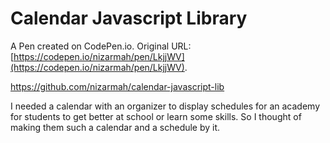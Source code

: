 # Calendar Javascript Library

A Pen created on CodePen.io. Original URL: [https://codepen.io/nizarmah/pen/LkjjWV](https://codepen.io/nizarmah/pen/LkjjWV).

https://github.com/nizarmah/calendar-javascript-lib

I needed a calendar with an organizer to display schedules for an academy for students to get better at school or learn some skills. So I thought of making them such a calendar and a schedule by it.
